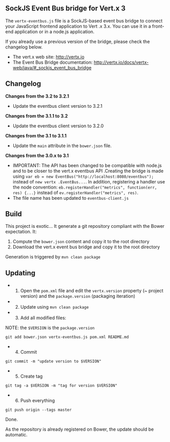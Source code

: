 ## SockJS Event Bus bridge for Vert.x 3
The `vertx-eventbus.js` file is a SockJS-based event bus bridge to connect your JavaScript frontend application to Vert
.x 3.x. You can use it in a front-end application or in a node.js application.

If you already use a previous version of the bridge, please check the changelog below.

* The vert.x web site: http://vertx.io
* The Event Bus Bridge documentation: http://vertx.io/docs/vertx-web/java/#_sockjs_event_bus_bridge

## Changelog

**Changes from the 3.2 to 3.2.1**

* Update the eventbus client version to 3.2.1

**Changes from the 3.1.1 to 3.2**

* Update the eventbus client version to 3.2.0

**Changes from the 3.1 to 3.1.1**

* Update the `main` attribute in the `bower.json` file.

**Changes from the 3.0.x to 3.1**

* IMPORTANT: The API has been changed to be compatible with node.js and to be closer to the vert.x eventbus API
.Creating  the bridge is made using `var eb = new EventBus("http://localhost:8080/eventbus");` instead of `new vertx
.EventBus...`. In addition, registering a handler use the node convention:
`eb.registerHandler("metrics", function(err, res) {...}` instead of `ev.registerHandler("metrics", res)`.
* The file name has been updated to `eventbus-client.js`

## Build

This project is exotic... It generate a git repository compliant with the Bower expectation. It:

1. Compute the `bower.json` content and copy it to the root directory
2. Download the vert.x event bus bridge and copy it to the root directory

Generation is triggered by `mvn clean package`

## Updating

* 1) Open the `pom.xml` file and edit the `vertx.version` property (~ project version) and the `package.version` (packaging iteration)
* 2) Update using `mvn clean package`
* 3) Add all modified files:

NOTE: the `$VERSION` is the `package.version`

```
git add bower.json vertx-eventbus.js pom.xml README.md
```

* 4) Commit

```    
git commit -m "update version to $VERSION"

```    
* 5) Create tag

```
git tag -a $VERSION -m "tag for version $VERSION"
```

* 6) Push everything

```    
git push origin --tags master
```

Done.

As the repository is already registered on Bower, the update should be automatic.    
